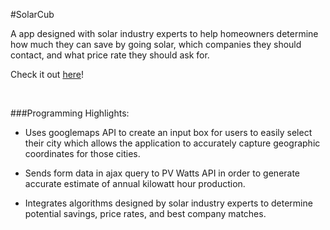 #SolarCub

A app designed with solar industry experts to help homeowners determine how much they can save by going solar, which companies they should contact, and what price rate they should ask for.

Check it out [here](http://codymcnamara.github.io/solarcub/)!

<br/>

###Programming Highlights:
- Uses googlemaps API to create an input box for users to easily select their city which allows the application to accurately capture geographic coordinates for those cities.

- Sends form data in ajax query to PV Watts API in order to generate accurate estimate of annual kilowatt hour production.

- Integrates algorithms designed by solar industry experts to determine potential savings, price rates, and best company matches.
